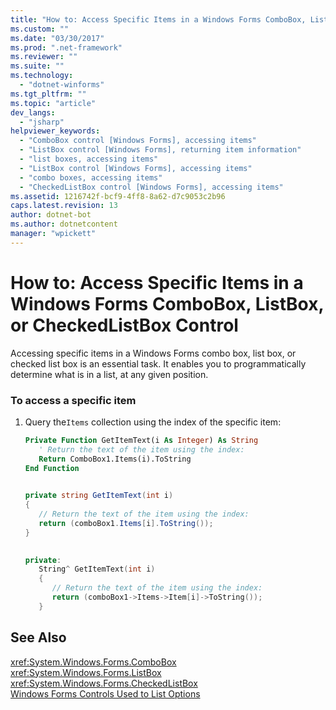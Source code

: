 ```yaml
---
title: "How to: Access Specific Items in a Windows Forms ComboBox, ListBox, or CheckedListBox Control | Microsoft Docs"
ms.custom: ""
ms.date: "03/30/2017"
ms.prod: ".net-framework"
ms.reviewer: ""
ms.suite: ""
ms.technology: 
  - "dotnet-winforms"
ms.tgt_pltfrm: ""
ms.topic: "article"
dev_langs: 
  - "jsharp"
helpviewer_keywords: 
  - "ComboBox control [Windows Forms], accessing items"
  - "ListBox control [Windows Forms], returning item information"
  - "list boxes, accessing items"
  - "ListBox control [Windows Forms], accessing items"
  - "combo boxes, accessing items"
  - "CheckedListBox control [Windows Forms], accessing items"
ms.assetid: 1216742f-bcf9-4ff8-8a62-d7c9053c2b96
caps.latest.revision: 13
author: dotnet-bot
ms.author: dotnetcontent
manager: "wpickett"
---
```

# How to: Access Specific Items in a Windows Forms ComboBox, ListBox, or CheckedListBox Control
Accessing specific items in a Windows Forms combo box, list box, or checked list box is an essential task. It enables you to programmatically determine what is in a list, at any given position.  
  
### To access a specific item  
  
1.  Query the`Items` collection using the index of the specific item:  
  
    ```vb  
    Private Function GetItemText(i As Integer) As String  
       ' Return the text of the item using the index:  
       Return ComboBox1.Items(i).ToString  
    End Function  
  
    ```  
  
    ```csharp  
    private string GetItemText(int i)  
    {  
       // Return the text of the item using the index:  
       return (comboBox1.Items[i].ToString());  
    }  
  
    ```  
  
    ```cpp  
    private:  
       String^ GetItemText(int i)  
       {  
          // Return the text of the item using the index:  
          return (comboBox1->Items->Item[i]->ToString());  
       }  
    ```  
  
## See Also  
 <xref:System.Windows.Forms.ComboBox>   
 <xref:System.Windows.Forms.ListBox>   
 <xref:System.Windows.Forms.CheckedListBox>   
 [Windows Forms Controls Used to List Options](../../../../docs/framework/winforms/controls/windows-forms-controls-used-to-list-options.md)